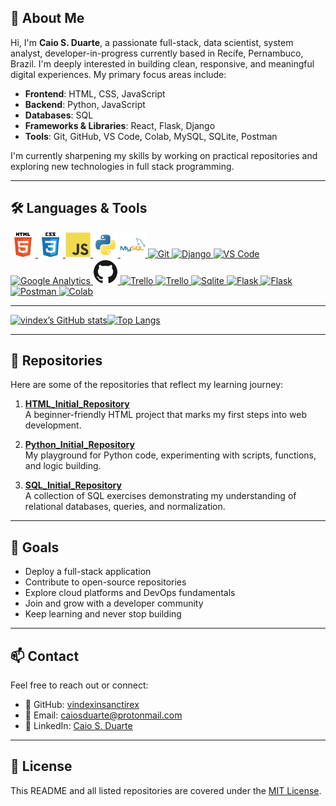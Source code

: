 ## 🧭 About Me

Hi, I'm **Caio S. Duarte**, a passionate full-stack, data scientist, system analyst, developer-in-progress currently based in Recife, Pernambuco, Brazil. I'm deeply interested in building clean, responsive, and meaningful digital experiences. My primary focus areas include:

- **Frontend**: HTML, CSS, JavaScript  
- **Backend**: Python, JavaScript  
- **Databases**: SQL  
- **Frameworks & Libraries**: React, Flask, Django  
- **Tools**: Git, GitHub, VS Code, Colab, MySQL, SQLite, Postman

I'm currently sharpening my skills by working on practical repositories and exploring new technologies in full stack programming.

---

## 🛠️ Languages & Tools

<p align="left">
  <a href="https://www.w3.org/html/" target="_blank" rel="noreferrer">
    <img src="https://raw.githubusercontent.com/devicons/devicon/master/icons/html5/html5-original-wordmark.svg" alt="HTML5" width="40" height="40"/>
  </a>
  <a href="https://www.w3schools.com/css/" target="_blank" rel="noreferrer">
    <img src="https://raw.githubusercontent.com/devicons/devicon/master/icons/css3/css3-original-wordmark.svg" alt="CSS3" width="40" height="40"/>
  </a>
  <a href="https://developer.mozilla.org/en-US/docs/Web/JavaScript" target="_blank" rel="noreferrer">
    <img src="https://raw.githubusercontent.com/devicons/devicon/master/icons/javascript/javascript-original.svg" alt="JavaScript" width="40" height="40"/>
  </a>
  <a href="https://www.python.org" target="_blank" rel="noreferrer">
    <img src="https://raw.githubusercontent.com/devicons/devicon/master/icons/python/python-original.svg" alt="Python" width="40" height="40"/>
  </a>
  <a href="https://www.mysql.com/" target="_blank" rel="noreferrer">
    <img src="https://raw.githubusercontent.com/devicons/devicon/master/icons/mysql/mysql-original-wordmark.svg" alt="MySQL" width="40" height="40"/>
  </a>
  <a href="https://git-scm.com/" target="_blank" rel="noreferrer">
    <img src="https://www.vectorlogo.zone/logos/git-scm/git-scm-icon.svg" alt="Git" width="40" height="40"/>
  </a>
  <a href="https://www.djangoproject.com/" target="_blank" rel="noreferrer">
    <img src="https://cdn.worldvectorlogo.com/logos/django.svg" alt="Django" width="40" height="40"/>
  <a href="https://code.visualstudio.com/" target="_blank" rel="noreferrer">
  <img src="https://cdn.worldvectorlogo.com/logos/visual-studio-code-1.svg" alt="VS Code" width="40" height="40"/>
  </a>
  <a href="https://analytics.google.com/" target="_blank" rel="noreferrer">
  <img src="https://www.vectorlogo.zone/logos/google_analytics/google_analytics-icon.svg" alt="Google Analytics" width="40" height="40"/>
  </a>
  <a href="https://github.com/" target="_blank" rel="noreferrer">
  <img src="https://raw.githubusercontent.com/devicons/devicon/master/icons/github/github-original.svg" alt="GitHub" width="40" height="40"/>
  </a>
  <a href="https://trello.com/" target="_blank" rel="noreferrer">
  <img src="https://cdn.worldvectorlogo.com/logos/trello.svg" alt="Trello" width="40" height="40"/>
  </a>
    <a href="https://selenium-python.readthedocs.io/" target="_blank" rel="noreferrer">
  <img src="https://selenium-python.readthedocs.io/_static/logo.png" alt="Trello" width="40" height="40"/>
  </a>
    <a href="https://sqlite.org/" target="_blank" rel="noreferrer">
    <img src="https://cdn.prod.website-files.com/61ddd0b42c51f89b7de1e910/667f2d98856e323d92d5c7cb_667f2b52e7524d84e7615bd9_1200px-Sqlite-square-icon.svg.png" alt="Sqlite" width="40" height="40"/>
    </a>
    <a href="https://flask.palletsprojects.com/" target="_blank" rel="noreferrer">
    <img src="https://img.favpng.com/24/6/2/flask-python-web-framework-web-application-tutorial-png-favpng-Bhv4ME7Heb8X0q5D1yQA8DU1L.jpg" alt="Flask" width="40" height="40"/>
    </a>
    <a href="https://react.dev/" target="_blank" rel="noreferrer">
    <img src="https://cdn.worldvectorlogo.com/logos/react-1.svg" alt="Flask" width="40" height="40"/>
    </a>
    <a href="https://voyager.postman.com/" target="_blank" rel="noreferrer">
    <img src="https://voyager.postman.com/logo/postman-logo-icon-orange.svg" alt="Postman" width="40" height="40"/>
    </a>
    <a href="https://colab.research.google.com/" target="_blank" rel="noreferrer">
    <img src="https://thf.bing.com/th?q=Google+Colab+Icon.png&w=120&h=120&c=1&rs=1&qlt=70&r=0&o=7&cb=1&dpr=1.3&pid=InlineBlock&rm=3&mkt=pt-BR&cc=BR&setlang=pt-br&adlt=moderate&t=1&mw=247" alt="Colab" width="40" height="40"/>
    </a>
</p>

---

[![vindex’s GitHub stats](https://github-readme-stats.vercel.app/api?username=vindexinsanctirex&show_icons=true&theme=dark)](https://github.com/vindexinsanctirex/github-readme-stats)[![Top Langs](https://github-readme-stats.vercel.app/api/top-langs/?username=vindexinsanctirex&layout=compact&theme=radical)](https://github.com/vindexinsanctirex/github-readme-stats) 

---

## 📂 Repositories

Here are some of the repositories that reflect my learning journey:

1. **[HTML_Initial_Repository](https://github.com/vindexinsanctirex/HTML_Initial_Repository)**  
   A beginner-friendly HTML project that marks my first steps into web development.

2. **[Python_Initial_Repository](https://github.com/vindexinsanctirex/Python_Initial_Repository)**  
   My playground for Python code, experimenting with scripts, functions, and logic building.

3. **[SQL_Initial_Repository](https://github.com/vindexinsanctirex/SQL_Initial_Repository)**  
   A collection of SQL exercises demonstrating my understanding of relational databases, queries, and normalization.

---

## 🚀 Goals

- Deploy a full-stack application  
- Contribute to open-source repositories  
- Explore cloud platforms and DevOps fundamentals  
- Join and grow with a developer community  
- Keep learning and never stop building  

---

## 📫 Contact

Feel free to reach out or connect:

- 📂 GitHub: [vindexinsanctirex](https://github.com/vindexinsanctirex)  
- 📧 Email: [caiosduarte@protonmail.com](mailto:caiosduarte@protonmail.com)  
- 🔗 LinkedIn: [Caio S. Duarte](https://www.linkedin.com/in/caio-s-duarte-342b1627b/)  

---

## 📄 License

This README and all listed repositories are covered under the [MIT License](LICENSE.md).

